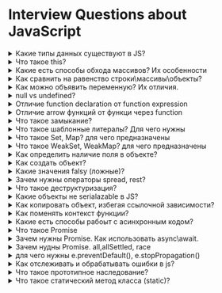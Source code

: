 # Interview Questions about JavaScript

<details>
<summary>Какие типы данных существуют в JS?</summary>
- Number
- String
- Boolean
- null
- undefined
- Bigint
- Object
- Symbol

```js
num = 101
str = "101"
boolean = true
n = null // ничего, пусто
undef = undefined // переменная после объявления, без инициализации
bigintNumber = 132212387123n // для больших чисел
obj = { name: "temka" }
symb = new Symbol("some string; я возвращаю уникальную ссылку")
```

</details>

<details>
<summary>Что такое this?</summary>

ключевое слово котороые ссылается на контекст\
в глобальной обласи видимости

-   в браузере this = window
-   в nodejs this = globalThis

```js
const user = {
	age: 1000,
	getAgeDeclaration() {
		return this.age
	},
	getAgeExpression: () => {
		return this.age
	},
}

console.log(user.getAgeDeclaration()) // 1000
console.log(user.getAgeExpression()) // undefined
```

В пределах функции значение this зависит от того, каким образом вызвана функция:

-   Простой вызов - В этом случае значение this не устанавливается вызовом. Так как этот код написан не в строгом режиме, значением this всегда должен быть объект, по умолчанию - глобальный объект. В строгом режиме, значение this остается тем значением, которое было установлено в контексте исполнения. Если такое значение не определено, оно остается undefined. Для того что бы передать значение this от одного контекста другому необходимо использовать call или apply

-   В стрелочных функциях, this привязан к окружению, в котором была создана функция. В глобальной области видимости, this будет указывать на глобальный объект.

-   Когда функция вызывается как метод объекта, используемое в этой функции ключевое слово this принимает значение объекта, по отношению к которому вызван метод.

</details>

<details>
<summary>Какие есть способы обхода массивов? Их особенности</summary>

### while() do{}

сначала проверятся условие, потом делается итерация

### do() while{}

первая итерация будет в любом случае, проверятся условие для следующей итерации

### for()

### for(const item of obj)

### .forEach

итерирует, ничего не возвращает

### .map

вернет массив с изначальными элементами, изменными согласно callback'у

### .filter

вернет массив из начальных элементов, соответсвующих условию из callback'а

### .reduce

вернет аккумулированное(накопленное) значение, проходя массив слева-направо

### .reduceRight

Метод reduceRight() применяет функцию к аккумулятору и каждому значению массива (справа-налево), сводя его к одному значению.

</details>

<details>
<summary>Как сравнить на равенство строки\массивы\объекты?</summary>

-   == для чисел и строк
-   массивы поэлеметно
-   объекты рекурсивно (\_.isEqual из lodash)
-   == делает приведение типов (строка 5 === число 5)
-   === не делает приведение типов (строка 5 !== число 5)
</details>

<details>
<summary>Как можно объявить переменную? Их отличия.</summary>

```js
a = 5 // the same as var
var b = 10 // function scoped, hoisted, but undefined till initialization
let c = 20 // block scoped,
const d = 35 // block scoped constant, immutable
const obj = { age: 20 }
obj.age = 30 // no errors
```

</details>

<details>
<summary>null vs undefined?</summary>

null может ставить только сами\
undefined присваевается переменной после объявления, если конкретного присвоения не было

</details>

<details>
<summary>Отличие function declaration от function expression</summary>

declaration:

-   is hoisted

expression:

-   not hoisted = available after initialization

</details>

<details>
<summary>Отличие arrow функций от функци через function</summary>

arrow:

-   нельзя использовать arguments
-   синтаксис
-   нет своего this, this берется снаружи
-   не могут быть вызваны с помощью new

</details>

<details>
<summary>Что такое замыкание?</summary>

это возможность использовать в функции переменные, объявленные в родительских scop'ах

это функция вместе со всеми внешними переменными, которые ей доступны

это комбинация функции и лексического окружения, в котором эта функция была объявлена. Это окружение состоит из произвольного количества локальных переменных, которые были в области действия функции во время создания замыкания.

</details>

<details>
<summary>Что такое шаблонные литералы? Для чего нужны</summary>

обратыне кавычки внутри которых пишут текст = ``

-   позволяют удобно конкатанировать переменные через конструкцию ${} вместо 'text' + 'other text'
-   позволяют делать переносы строк

</details>

<details>
<summary>Что такое Set, Map? для чего предназначены</summary>
Map - коллекция вида ключ:значение как и Object\
Map однако позволяет использовать ключи любого типа, а не только string\

```js
let map = new Map()

map.set("1", "str1") // ключ-строка
map.set(1, "num1") // число
map.set(true, "bool1") // булевое значение

// в обычном объекте это было бы одно и то же,
// map сохраняет тип ключа
alert(map.get(1)) // 'num1'
alert(map.get("1")) // 'str1'

alert(map.size) // 3
```

Set - коллекция, где каждое из значений может появляться только 1 раз

```js
let set = new Set()

let vasya = { name: "Вася" }
let petya = { name: "Петя" }
let dasha = { name: "Даша" }

// посещения, некоторые пользователи заходят много раз
set.add(vasya)
set.add(petya)
set.add(dasha)
set.add(vasya)
set.add(petya)

// set сохраняет только уникальные значения
alert(set.size) // 3

set.forEach((user) => alert(user.name)) // Вася, Петя, Даша
```

</details>

<details>
<summary>Что такое WeakSet, WeakMap? для чего предназначены</summary>

WeakSet – особый вид Set, не препятствующий сборщику мусора удалять свои элементы. То же самое – WeakMap для Map. То есть, если некий объект присутствует только в WeakSet/WeakMap – он удаляется из памяти. Это нужно для тех ситуаций, когда основное место для хранения и использования объектов находится где-то в другом месте кода, а здесь мы хотим хранить для них «вспомогательные» данные, существующие лишь пока жив объект. Например, у нас есть элементы на странице или, к примеру, пользователи, и мы хотим хранить для них вспомогательную информацию, например обработчики событий или просто данные, но действительные лишь пока объект, к которому они относятся, существует. Если поместить такие данные в WeakMap, а объект сделать ключом, то они будут автоматически удалены из памяти, когда удалится элемент. Например:

```js
let activeUsers = [{ name: "Вася" }, { name: "Петя" }, { name: "Маша" }]

// вспомогательная информация о них,
// которая напрямую не входит в объект юзера,
// и потому хранится отдельно
let weakMap = new WeakMap()

weakMap.set(activeUsers[0], 1)
weakMap.set(activeUsers[1], 2)
weakMap.set(activeUsers[2], 3)
weakMap.set("Katya", 4) //Будет ошибка TypeError: "Katya" is not a non-null object

alert(weakMap.get(activeUsers[0])) // 1

activeUsers.splice(0, 1) // Вася более не активный пользователь

// weakMap теперь содержит только 2 элемента

activeUsers.splice(0, 1) // Петя более не активный пользователь

// weakMap теперь содержит только 1 элемент
```

</details>

<details>
<summary>Как определить наличие поля в объекте?</summary>

```js
const obj = {
	a: 5,
	b: "text",
}

console.log(obj.hasOwnProperty("a")) // true only if object, not in proto
console.log("b" in obj) // true even if in protoype
```

</details>

<details>
<summary>Как создать объект?</summary>

С помощью литеральной нотации

```js
const myObj = {
	a: 5,
	b: "text",
}
```

С помощью функций

```js
function User(name, surname) {
	this.name = name
	this.surname = surname
}
const user = new User("Bob", "Dillinger")
console.log(user) // User {name: "Bob", surname: "Dillinger}
// class alike
```

С помощью класса

```js
class User {
	constructor(name, surname) {
		this.name = name
		this.surname = surname
	}
}
const user = new User("Bob", "Dillinger")
console.log(user) // User {name: "Bob", surname: "Dillinger}
// class instance
```

</details>

<details>
<summary>Какие значения falsy (ложные)?</summary>

-   null
-   undefined
-   0
-   ''
-   false
-   NaN
-   BigInt(0)

</details>

<details>

<summary>Зачем нужны операторы spread, rest?</summary>

spread - чтбы разворачивать массивы и объекты\
rest - принимает в себя все аргументы, невошедшие в параметры функции

</details>

<details>
<summary>Что такое деструктуризация?</summary>

синтаксис, который позволяет распаковать массив или объект в кучу переменных

```js
const arr = ["first", "second"]
const [first, second] = arr

const obj = { name: "first", age: "30" }
const { name, age } = obj
```

</details>

<details>
<summary>Какие объекты не serialazable в JS?</summary>
- function
- class instances
- map, weakmap
- set, weakset
- symbols
- promise
- ?bigint maybe?

</details>

<details>
<summary>Как копировать объект, избегая ссылочной зависимости? </summary>

```js
const shallowCopy = Object.assign({}, obj)
const shallowCopy2 = structuredClone(obj)

// only if obj is serializable
const deepCopy = JSON.parse(JSON.stringify(obj))

// lodash method
const deepCopy = _.deepClone(obj)
```

</details>

<details>
<summary>Как поменять контекст функции?</summary>

bind, call (rest), apply(array)

bind\
bind не вызывает функцию. Он только возвращает «обёртку», которую мы можем вызвать позже, и которая передаст вызов в исходную функцию, с привязанным контекстом.

```js
function checkAge(a, b) {
	console.log(this) // { name: 'teenager', age: 15 }
	return a <= this.age && this.age <= b
}
const obj = { name: "teenager", age: 15 }
const objAgeChecker = checkAge.bind(obj, 15, 15)
console.log(objAgeChecker()) // true
```

call\
call сразу вызывает функцию, первый аргумент call становится её this, а остальные передаются «как есть». Вызов func.call(context, a, b...) – то же, что обычный вызов func(a, b...), но с явно указанным this(=context)

```js
function checkAge(a, b) {
	console.log(this) // { name: 'teenager', age: 15 }
	return a <= this.age && this.age <= b
}
const obj = { name: "teenager", age: 15 }
console.log(checkAge.call(obj, 15, 15)) // true
```

apply\
отличается от call тем, что принимает аргументы в виде массива

```js
function checkAge(a, b) {
	console.log(this) // { name: 'teenager', age: 15 }
	return a <= this.age && this.age <= b
}
const obj = { name: "teenager", age: 15 }
console.log(checkAge.apply(obj, [15, 15])) // true
```

</details>

<details>
<summary>Какие есть способы рабоыт с асинхронным кодом?</summary>

-   callback функция - передается в асинхронную функцию и вызывается внутрии неё, когда та посчитает нужным (скорее в конце своего выполнения)
-   Promise
-   async\await сахар над Promise
</details>

<details>
<summary>Что такое Promise</summary>

специальный объект, предназначенный для работы с асинхронным кодом\
принимает в себя в качесте аргумента функцию из аргументов в две callback функции = resolve, reject, которые следует вызвать для завершении работы функции и передачи значения

Promise возвращает

```js
{
    value: ...,
    status: 'fulfilled' // или 'rejected' или 'pending'
}
```

Вначале status = pending («ожидание»), затем – одно из: fulfilled («выполнено успешно») или rejected («выполнено с ошибкой»).

```js
// Создаётся объект promise
let promise = new Promise((resolve, reject) => {
	setTimeout(() => {
		// переведёт промис в состояние fulfilled с результатом "result"
		resolve("result")
	}, 1000)
})

// promise.then навешивает обработчики на успешный результат или ошибку
promise.then(
	(result) => {
		// первая функция-обработчик - запустится при вызове resolve
		alert("Fulfilled: " + result) // result - аргумент resolve
	},
	(error) => {
		// вторая функция - запустится при вызове reject
		alert("Rejected: " + error) // error - аргумент reject
	}
)
```

</details>

<details>
<summary>Зачем нужны Promise. Как использовать async\await.</summary>

Решают проблему глубокой вложенности (callback hell)\

async\await = синтаксический сахар для promise

async функция всегда вернет Promise

</details>

<details>
<summary>Зачем нудны Promise. all,allSettled, race</summary>

-   all ждет выполнения всех, но остановится и вернет ошибку если такая вознкнет
-   allSettled ждет выполнения всех, даже если возникла ошибка
-   race ждет выполнения первого промиса, возвращает его результат

```js
{
    value: ...,
    status: 'fulfilled' // или 'rejected' или 'pending'
}
```

</details>

<details>
<summary>для чего нужны e.preventDefault(), e.stopPropagation() </summary>

e.preventDefault - функция для предотвращения выполнения дефолтных реакций\действий бразуера по умолчанию на событие e
e.stopPropagation - функция для предотвращения всплытия (bubbling) события вверх по дереву ДОМ, т.е. чтобы родитель не узнал о событиях ребенка

</details>

<details>
<summary>Как отслеживать и обрабатывать ошибки в js?</summary>

с помощью блока try-catch

```jsx
try {
	// code where error may be thrown
} catch (err) {
	// code which will run if error is thrown
} finally {
	// code which will run in any case
}
```

</details>

<details>
<summary>Что такое прототипное наследование?</summary>
Все функции, классы, объекты, массивы = объекты на самом деле

Они наследуют поля от базовых объектов

</details>

<details>
<summary>Что такое статический метод класса (static)?</summary>
Ключевое слово static используется в классах для определения статичных методов. Статичные методы функции, принадлежащие объекту класса, но не доступные другим объектам того же класса.

```js
class Repo {
	static getName() {
		return "Repo name is modern-js-cheatsheet"
	}
}

// нам не нужно создавать объект класса Repo
console.log(Repo.getName()) // "Repo name is modern-js-cheatsheet"

let r = new Repo()
console.log(r.getName()) // необработанная ошибка TypeError: r.getName не является функцией
```

Cтатические методы вызываются через имя класса. Вызывать статические методы через имя объекта запрещено. Статические методы часто используются для создания вспомогательных функций приложения.

</details>
